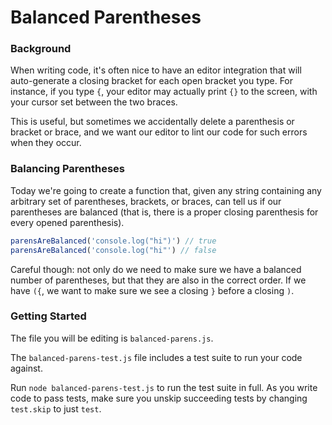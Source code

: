 # Balanced Parentheses

### Background

When writing code, it's often nice to have an editor integration that will
auto-generate a closing bracket for each open bracket you type. For instance, if
you type `{`, your editor may actually print `{}` to the screen, with your
cursor set between the two braces.

This is useful, but sometimes we accidentally delete a parenthesis or bracket or
brace, and we want our editor to lint our code for such errors when they occur.

### Balancing Parentheses

Today we're going to create a function that, given any string containing any
arbitrary set of parentheses, brackets, or braces, can tell us if our
parentheses are balanced (that is, there is a proper closing parenthesis for
every opened parenthesis).

```javascript
parensAreBalanced('console.log("hi")') // true
parensAreBalanced('console.log("hi"') // false
```

Careful though: not only do we need to make sure we have a balanced number of
parentheses, but that they are also in the correct order. If we have `({`, we
want to make sure we see a closing `}` before a closing `)`.

### Getting Started

The file you will be editing is `balanced-parens.js`.

The `balanced-parens-test.js` file includes a test suite to run your code
against.

Run `node balanced-parens-test.js` to run the test suite in full. As you write
code to pass tests, make sure you unskip succeeding tests by changing `test.skip`
to just `test`.

